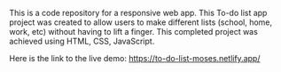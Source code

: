 This is a code repository for a responsive web app. This To-do list app project was created to allow users to make different lists (school, home, work, etc) without having to lift a finger. This completed project was achieved using HTML, CSS, JavaScript.

Here is the link to the live demo: https://to-do-list-moses.netlify.app/
